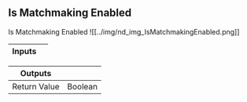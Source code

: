 ## Is Matchmaking Enabled
Is Matchmaking Enabled
![[../img/nd_img_IsMatchmakingEnabled.png]]

|Inputs||
|--|--|

|Outputs||
|--|--|
| Return Value | Boolean |
